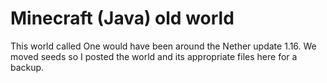 # Minecraft (Java) old world

This world called One would have been around the Nether update 1.16. We moved seeds so I posted the world and its appropriate files here for a backup. 

